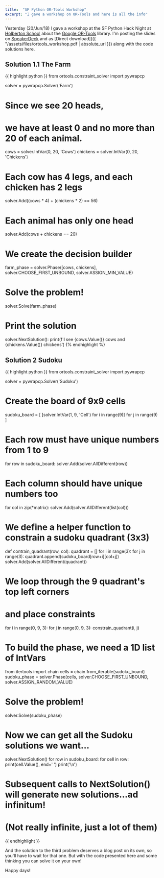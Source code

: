 ```yaml
---
title:  "SF Python OR-Tools Workshop"
excerpt: "I gave a workshop on OR-Tools and here is all the info"
---
```

Yesterday (20/Jun/18) I gave a workshop at the SF Python Hack Night at [Holberton School](https://www.holbertonschool.com/) about the [Google OR-Tools](https://developers.google.com/optimization/) library. I'm posting the slides on [SpeakerDeck](https://speakerdeck.com/alanbato/constraint-programming-with-python) and as [Direct download]({{ "/assets/files/ortools_workshop.pdf | absolute_url }}) along with the code solutions here.

## Solution 1.1 The Farm
{{ highlight python }}
from ortools.constraint_solver import pywrapcp

solver = pywrapcp.Solver('Farm')

# Since we see 20 heads,
# we have at least 0 and no more than 20 of each animal.
cows = solver.IntVar(0, 20, 'Cows')
chickens = solver.IntVar(0, 20, 'Chickens')
# Each cow has 4 legs, and each chicken has 2 legs
solver.Add((cows * 4) + (chickens * 2) == 56)
# Each animal has only one head
solver.Add(cows + chickens == 20)
# We create the decision builder
farm_phase = solver.Phase([cows, chickens],
                           solver.CHOOSE_FIRST_UNBOUND,
                           solver.ASSIGN_MIN_VALUE)
# Solve the problem!
solver.Solve(farm_phase)
# Print the solution
solver.NextSolution():
print(f'I see {cows.Value()} cows and {chickens.Value()} chickens')
{% endhighlight %}

## Solution 2 Sudoku
{{ highlight python }}
from ortools.constraint_solver import pywrapcp

solver = pywrapcp.Solver('Sudoku')
# Create the board of 9x9 cells
sudoku_board = [
    [solver.IntVar(1, 9, 'Cell') for i in range(9)] for j in range(9)
]

# Each row must have unique numbers from 1 to 9
for row in sudoku_board:
    solver.Add(solver.AllDifferent(row))
# Each column should have unique numbers too
for col in zip(*matrix):
    solver.Add(solver.AllDifferent(list(col)))

# We define a helper function to constrain a sudoku quadrant (3x3)
def contrain_quadrant(row, col):
    quadrant = []
    for i in range(3):
        for j in range(3):
            quadrant.append(sudoku_board[row+i][col+j])
    solver.Add(solver.AllDifferent(quadrant))

# We loop through the 9 quadrant's top left corners
# and place constraints
for i in range(0, 9, 3):
    for j in range(0, 9, 3):
        constrain_quadrant(i, j)

# To build the phase, we need a 1D list of IntVars
from itertools import chain
cells = chain.from_iterable(sudoku_board)
sudoku_phase = solver.Phase(cells, solver.CHOOSE_FIRST_UNBOUND, solver.ASSIGN_RANDOM_VALUE)
# Solve the problem!
solver.Solve(sudoku_phase)
# Now we can get all the Sudoku solutions we want...
solver.NextSolution()
for row in sudoku_board:
    for cell in row:
        print(cell.Value(), end=' ')
    print('\n')
# Subsequent calls to NextSolution() will generate new solutions...ad infinitum!
# (Not really infinite, just a lot of them)
{{ endhighlight }}

And the solution to the third problem deserves a blog post on its own, so you'll have to wait
for that one. But with the code presented here and some thinking you can solve it on your own!

Happy days!